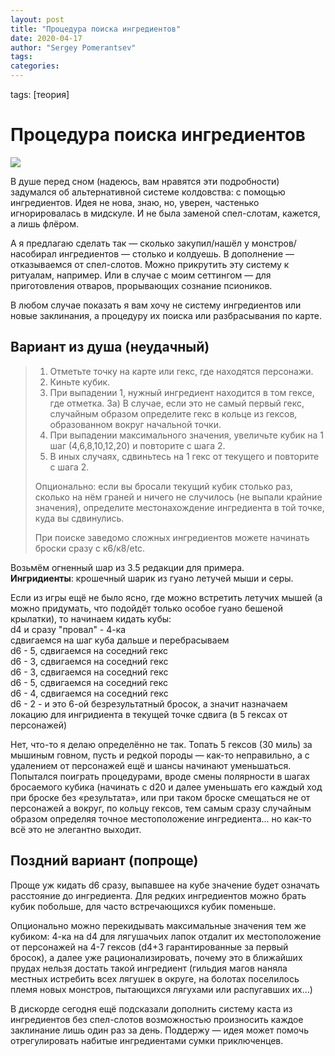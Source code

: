 ```yaml
---
layout: post
title: "Процедура поиска ингредиентов"
date: 2020-04-17
author: "Sergey Pomerantsev"
tags:
categories:
---
```

tags: [теория]

# Процедура поиска ингредиентов

![](/images/_ingridient.jpg)

В душе перед сном (надеюсь, вам нравятся эти подробности) задумался об альтернативной системе колдовства: с помощью ингредиентов. Идея не нова, знаю, но, уверен, частенько игнорировалась в мидскуле. И не была заменой спел-слотам, кажется, а лишь флёром.

А я предлагаю сделать так — сколько закупил/нашёл у монстров/насобирал ингредиентов — столько и колдуешь. В дополнение — отказываемся от спел-слотов. Можно прикрутить эту систему к ритуалам, например. Или в случае с моим сеттингом — для приготовления отваров, прорывающих сознание псиоников.

В любом случае показать я вам хочу не систему ингредиентов или новые заклинания, а процедуру их поиска или разбрасывания по карте.

## Вариант из душа (неудачный)

> 1) Отметьте точку на карте или гекс, где находятся персонажи.
> 2) Киньте кубик.
> 3) При выпадении 1, нужный ингредиент находится в том гексе, где отметка.
> 3а) В случае, если это не самый первый гекс, случайным образом определите гекс в кольце из гексов, образованном вокруг начальной точки.
> 4) При выпадении максимального значения, увеличьте кубик на 1 шаг (4,6,8,10,12,20) и повторите с шага 2.
> 5) В иных случаях, сдвиньтесь на 1 гекс от текущего и повторите с шага 2.
> 
> Опционально: если вы бросали текущий кубик столько раз, сколько на нём граней и ничего не случилось (не выпали крайние значения), определите местонахождение ингредиента в той точке, куда вы сдвинулись.
> 
> При поиске заведомо сложных ингредиентов можете начинать броски сразу с к6/к8/etc.

Возьмём огненный шар из 3.5 редакции для примера.  
**Ингридиенты**: крошечный шарик из гуано летучей мыши и серы.

Если из игры ещё не было ясно, где можно встретить летучих мышей (а можно придумать, что подойдёт только особое гуано бешеной крылатки), то начинаем кидать кубы:  
d4 и сразу "провал" - 4-ка  
сдвигаемся на шаг куба дальше и перебрасываем  
d6 - 5, сдвигаемся на соседний гекс  
d6 - 3, сдвигаемся на соседний гекс  
d6 - 3, сдвигаемся на соседний гекс  
d6 - 5, сдвигаемся на соседний гекс  
d6 - 4, сдвигаемся на соседний гекс  
d6 - 2 - и это 6-ой безрезультатный бросок, а значит назначаем локацию для ингридиента в текущей точке сдвига (в 5 гексах от персонажей)

Нет, что-то я делаю определённо не так. Топать 5 гексов (30 миль) за мышиным говном, пусть и редкой породы — как-то неправильно, а с удалением от персонажей ещё и шансы начинают уменьшаться. Попытался поиграть процедурами, вроде смены полярности в шагах бросаемого кубика (начинать с d20 и далее уменьшать его каждый ход при броске без «результата», или при таком броске смещаться не от персонажей а вокруг, по кольцу гексов, тем самым сразу случайным образом определяя точное местоположение ингредиента… но как-то всё это не элегантно выходит.

## Поздний вариант (попроще)

Проще уж кидать d6 сразу, выпавшее на кубе значение будет означать расстояние до ингредиента. Для редких ингредиентов можно брать кубик побольше, для часто встречающихся кубик поменьше.

Опционально можно перекидывать максимальные значения тем же кубиком:
4-ка на d4 для лягушачьих лапок отдалит их местоположение от персонажей на 4-7 гексов (d4+3 гарантированные за первый бросок), а далее уже рационализировать, почему это в ближайших прудах нельзя достать такой ингредиент (гильдия магов наняла местных истребить всех лягушек в округе, на болотах поселилось племя новых монстров, пытающихся лягухами или распугавших их…)

В дискорде сегодня ещё подсказали дополнить систему каста из ингредиентов без спел-слотов возможностью произносить каждое заклинание лишь один раз за день. Поддержу — идея может помочь отрегулировать набитые ингредиентами сумки приключенцев.
